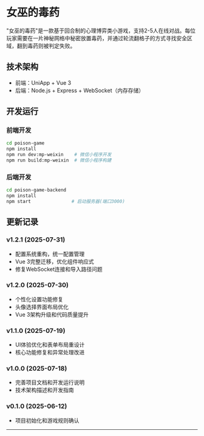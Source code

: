 # 女巫的毒药

"女巫的毒药"是一款基于回合制的心理博弈类小游戏，支持2-5人在线对战。每位玩家需要在一片神秘网格中秘密放置毒药，并通过轮流翻格子的方式寻找安全区域，翻到毒药则被判定失败。

## 技术架构

- 前端：UniApp + Vue 3
- 后端：Node.js + Express + WebSocket（内存存储）

## 开发运行

### 前端开发
```bash
cd poison-game
npm install
npm run dev:mp-weixin    # 微信小程序开发
npm run build:mp-weixin  # 微信小程序构建
```

### 后端开发
```bash
cd poison-game-backend
npm install
npm start               # 启动服务器(端口3000)
```

## 更新记录

### v1.2.1 (2025-07-31)
- 配置系统重构，统一配置管理
- Vue 3完整迁移，优化组件响应式
- 修复WebSocket连接和导入路径问题

### v1.2.0 (2025-07-30)
- 个性化设置功能修复
- 头像选择界面布局优化
- Vue 3架构升级和代码质量提升

### v1.1.0 (2025-07-19)
- UI体验优化和表单布局重设计
- 核心功能修复和异常处理改进

### v1.0.0 (2025-07-18)
- 完善项目文档和开发运行说明
- 技术架构描述和开发指南

### v0.1.0 (2025-06-12)
- 项目初始化和游戏规则确认

---

